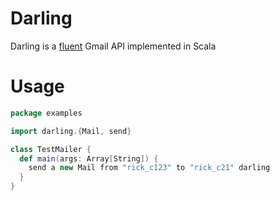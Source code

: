 # Darling

Darling is a [fluent](https://martinfowler.com/bliki/FluentInterface.html) Gmail API implemented in Scala

# Usage

```Scala
package examples

import darling.{Mail, send}

class TestMailer {
  def main(args: Array[String]) {
    send a new Mail from "rick_c123" to "rick_c21" darling
  }
}
```
